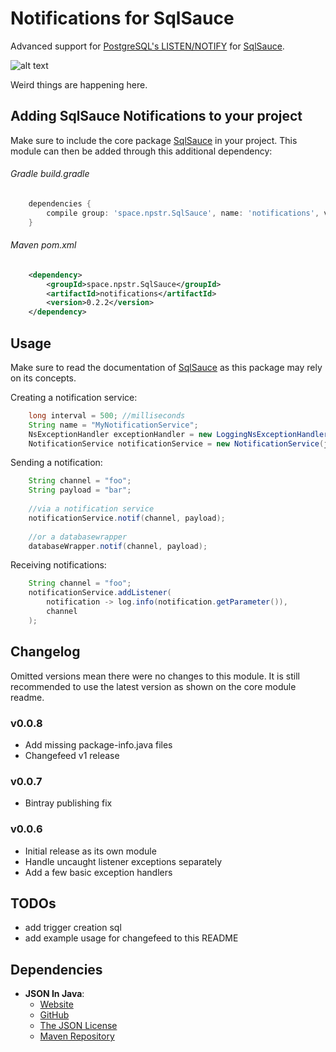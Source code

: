 # Notifications for SqlSauce

Advanced support for [PostgreSQL's LISTEN/NOTIFY](https://www.postgresql.org/docs/current/static/sql-notify.html)
for [SqlSauce](https://github.com/napstr/SqlSauce).

![alt text](https://i.imgur.com/XJWaDZG.gif "Elephant with sunglasses and sombrero walking like a spider in front of Mount Kilimanjaro")

Weird things are happening here.

## Adding SqlSauce Notifications to your project

Make sure to include the core package [SqlSauce](https://github.com/napstr/SqlSauce) in your project.
This module can then be added through this additional dependency:

###### Gradle build.gradle
```groovy
    dependencies {
        compile group: 'space.npstr.SqlSauce', name: 'notifications', version: '0.2.2'
    }
```

###### Maven pom.xml
```xml
    <dependency>
        <groupId>space.npstr.SqlSauce</groupId>
        <artifactId>notifications</artifactId>
        <version>0.2.2</version>
    </dependency>
```


## Usage

Make sure to read the documentation of [SqlSauce](https://github.com/napstr/SqlSauce) as this package may rely on its concepts.

Creating a notification service:
```java
    long interval = 500; //milliseconds
    String name = "MyNotificationService";
    NsExceptionHandler exceptionHandler = new LoggingNsExceptionHandler(log);
    NotificationService notificationService = new NotificationService(jdbcUrl, name, interval, exceptionHandler);
```

Sending a notification:
```java
    String channel = "foo";
    String payload = "bar";
    
    //via a notification service
    notificationService.notif(channel, payload);
    
    //or a databasewrapper
    databaseWrapper.notif(channel, payload);
```

Receiving notifications:
```java
    String channel = "foo";
    notificationService.addListener(
        notification -> log.info(notification.getParameter()),
        channel
    );
```

## Changelog
Omitted versions mean there were no changes to this module. It is still recommended to use the latest
version as shown on the core module readme.

### v0.0.8
- Add missing package-info.java files
- Changefeed v1 release

### v0.0.7
- Bintray publishing fix

### v0.0.6
- Initial release as its own module
- Handle uncaught listener exceptions separately
- Add a few basic exception handlers

## TODOs

- add trigger creation sql
- add example usage for changefeed to this README


## Dependencies

- **JSON In Java**:
  - [Website](http://json.org/)
  - [GitHub](https://github.com/stleary/JSON-java)
  - [The JSON License](http://json.org/license.html)
  - [Maven Repository](https://mvnrepository.com/artifact/org.json/json)
